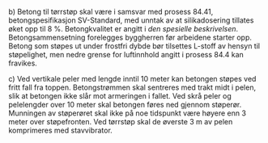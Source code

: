 b) Betong til tørrstøp skal være i samsvar med prosess 84.41, betongspesifikasjon SV-Standard, med unntak av at silikadosering tillates øket opp til 8 %. Betongkvalitet er angitt i *den spesielle beskrivelsen*.
Betongsammensetning forelegges byggherren før arbeidene starter opp.
Betong som støpes ut under frostfri dybde bør tilsettes L-stoff av hensyn til støpelighet, men nedre grense for luftinnhold angitt i prosess 84.4 kan fravikes.

c) Ved vertikale peler med lengde inntil 10 meter kan betongen støpes ved fritt fall fra toppen. Betongstrømmen skal sentreres med trakt midt i pelen, slik at betongen ikke slår mot armeringen i fallet.
Ved skrå peler og pelelengder over 10 meter skal betongen føres ned gjennom støperør. Munningen av støperøret skal ikke på noe tidspunkt være høyere enn 3 meter over støpefronten.
Ved tørrstøp skal de øverste 3 m av pelen komprimeres med stavvibrator.

